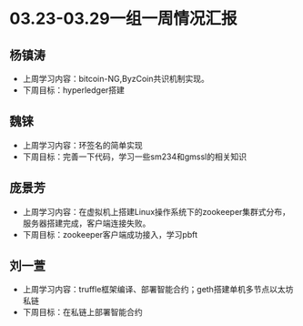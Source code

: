 # 03.23-03.29一组一周情况汇报

##  杨镇涛

- 上周学习内容：bitcoin-NG,ByzCoin共识机制实现。
- 下周目标：hyperledger搭建

## 魏铼

- 上周学习内容：环签名的简单实现
- 下周目标：完善一下代码，学习一些sm234和gmssl的相关知识

## 庞景芳

- 上周学习内容：在虚拟机上搭建Linux操作系统下的zookeeper集群式分布，服务器搭建完成，客户端连接失败。
- 下周目标：zookeeper客户端成功接入，学习pbft

## 刘一萱

- 上周学习内容：truffle框架编译、部署智能合约；geth搭建单机多节点以太坊私链
- 下周目标：在私链上部署智能合约

